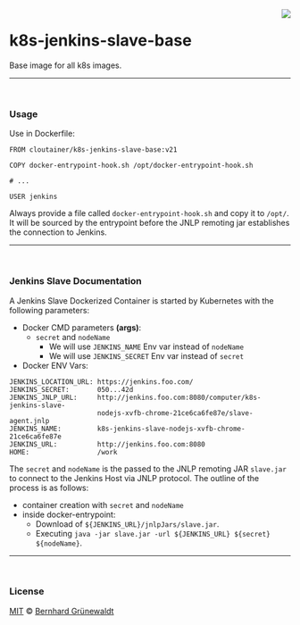 <img src="https://cloutainer.github.io/documentation/images/cloutainer.svg?v5" align="right">

# k8s-jenkins-slave-base

Base image for all k8s images.


-----
&nbsp;

### Usage

Use in Dockerfile:

```
FROM cloutainer/k8s-jenkins-slave-base:v21

COPY docker-entrypoint-hook.sh /opt/docker-entrypoint-hook.sh

# ...

USER jenkins
```

Always provide a file called `docker-entrypoint-hook.sh` and copy it to `/opt/`.
It will be sourced by the entrypoint before the JNLP remoting jar establishes the connection to Jenkins.


-----
&nbsp;


### Jenkins Slave Documentation

A Jenkins Slave Dockerized Container is started by Kubernetes with the following parameters:

 * Docker CMD parameters **(args)**:
   * `secret` and `nodeName`
     * We will use `JENKINS_NAME` Env var instead of `nodeName`
     * We will use `JENKINS_SECRET` Env var instead of `secret`
 * Docker ENV Vars:

```
JENKINS_LOCATION_URL: https://jenkins.foo.com/
JENKINS_SECRET:       050...42d
JENKINS_JNLP_URL:     http://jenkins.foo.com:8080/computer/k8s-jenkins-slave-
                      nodejs-xvfb-chrome-21ce6ca6fe87e/slave-agent.jnlp
JENKINS_NAME:         k8s-jenkins-slave-nodejs-xvfb-chrome-21ce6ca6fe87e
JENKINS_URL:          http://jenkins.foo.com:8080
HOME:                 /work
```

The `secret` and `nodeName` is the passed to the JNLP remoting JAR `slave.jar` to connect to the Jenkins Host via JNLP protocol.
The outline of the process is as follows:

 * container creation with `secret` and `nodeName`
 * inside docker-entrypoint:
   * Download of `${JENKINS_URL}/jnlpJars/slave.jar`.
   * Executing `java -jar slave.jar -url ${JENKINS_URL} ${secret} ${nodeName}`.



-----
&nbsp;

### License

[MIT](https://github.com/cloutainer/k8s-jenkins-slave-base/blob/master/LICENSE) © [Bernhard Grünewaldt](https://github.com/clouless)
